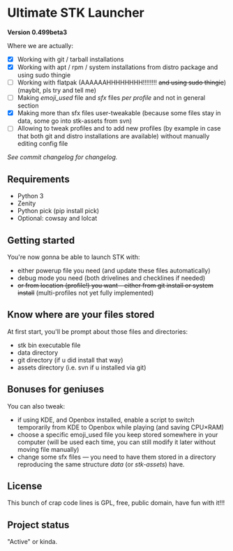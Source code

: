 # Ultimate STK Launcher

**Version 0.499beta3**

Where we are actually:

- [x] Working with git / tarball installations
- [x] Working with apt / rpm / system installations from distro package and using sudo thingie
- [ ] Working with flatpak (AAAAAAHHHHHHHH!!!!!!!! ~~and using sudo thingie~~) (maybit, pls try and tell me)
- [ ] Making *emoji_used* file and *sfx* files _per profile_ and not in general section
- [x] Making more than sfx files user-tweakable (because some files stay in data, some go into stk-assets from svn)
- [ ] Allowing to tweak profiles and to add new profiles (by example in case that both git and distro installations are available) without manually editing config file

*See commit changelog for changelog.*

## Requirements

- Python 3
- Zenity
- Python pick (pip install pick)
- Optional: cowsay and lolcat

## Getting started

You're now gonna be able to launch STK with:

- either powerup file you need (and update these files automatically)
- debug mode you need (both drivelines and checklines if needed)
- ~~or from location (profile!) you want – either from git install or system install~~ (multi-profiles not yet fully implemented)

## Know where are your files stored

At first start, you'll be prompt about those files and directories:
- stk bin executable file
- data directory
- git directory (if u did install that way)
- assets directory (i.e. svn if u installed via git)

## Bonuses for geniuses

You can also tweak:
- if using KDE, and Openbox installed, enable a script to switch temporarily from KDE to Openbox while playing (and saving CPU×RAM)
- choose a specific emoji_used file you keep stored somewhere in your computer (will be used each time, you can still modify it later without moving file manually)
- change some sfx files — you need to have them stored in a directory reproducing the same structure _data_ (or _stk-assets_) have. 

## License
This bunch of crap code lines is GPL, free, public domain, have fun with it!!!

## Project status
"Active" or kinda.
